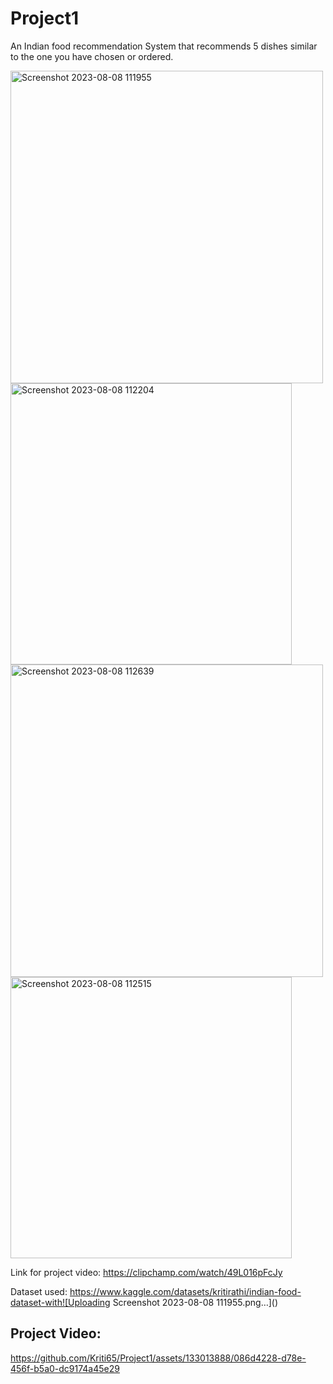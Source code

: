 # Project1
An Indian food recommendation System that recommends 5 dishes similar to the one you have chosen or ordered.


<img width="500" alt="Screenshot 2023-08-08 111955" src="https://github.com/Kriti65/Project1/assets/133013888/a2f96a14-648c-4274-ad85-c81ef8c570a7">
<img width="450" alt="Screenshot 2023-08-08 112204" src="https://github.com/Kriti65/Project1/assets/133013888/760a8d7a-5ac3-4030-8dd4-6ca486b7fedf">




<img width="500" alt="Screenshot 2023-08-08 112639" src="https://github.com/Kriti65/Project1/assets/133013888/96436357-c605-4aa8-92d3-02bd96a9068f">




<img width="450" alt="Screenshot 2023-08-08 112515" src="https://github.com/Kriti65/Project1/assets/133013888/9b03c187-99e9-4e9a-95eb-073a030b8d84">



Link for project video: https://clipchamp.com/watch/49L016pFcJy

Dataset used: https://www.kaggle.com/datasets/kritirathi/indian-food-dataset-with![Uploading Screenshot 2023-08-08 111955.png…]()


## Project Video:

https://github.com/Kriti65/Project1/assets/133013888/086d4228-d78e-456f-b5a0-dc9174a45e29


